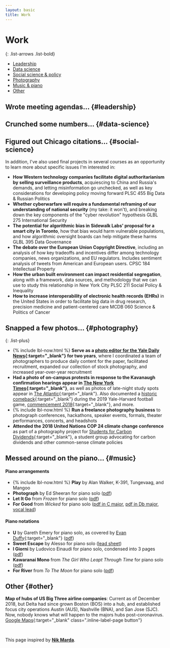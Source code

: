 ```yaml
---
layout: basic
title: Work
---
```


# Work

{: .list-arrows .list-bold}
- [Leadership](#leadership)
- [Data science](#data-science)
- [Social science & policy](#social-science)
- [Photography](#photography)
- [Music & piano](#music)
- [Other](#other)

## Wrote meeting agendas... {#leadership}

## Crunched some numbers... {#data-science}

## Figured out Chicago citations... {#social-science}

In addition, I've also used final projects in several courses as an opportunity to learn more about specific issues I'm interested in:

- **How Western technology companies facilitate digital authoritarianism by selling surveillance products**, acquiescing to China and Russia's demands, and letting misinformation go unchecked, as well as key considerations for developing policy moving forward <span class="inline-label-note">PLSC 455 Big Data & Russian Politics</span>
- **Whether cyberwarfare will require a fundamental reframing of our understanding of national security** (my take: it won't), and breaking down the key components of the "cyber revolution" hypothesis <span class="inline-label-note">GLBL 275 International Security</span>
- **The potential for algorithmic bias in Sidewalk Labs' proposal for a smart city in Toronto**, how that bias would harm vulnerable populations, and how algorithmic oversight boards can help mitigate these harms <span class="inline-label-note">GLBL 395 Data Governance</span>
- **The debate over the European Union Copyright Directive**, including an analysis of how key tradeoffs and incentives differ among technology companies, news organizations, and EU regulators. Includes sentiment analysis of tweets from American and European users. <span class="inline-label-note">CPSC 184 Intellectual Property</span>
- **How the urban built environment can impact residential segregation**, along with a framework, data sources, and methodology that we can use to study this relationship in New York City <span class="inline-label-note">PLSC 211 Social Policy & Inequality</span>
- **How to increase interoperability of electronic health records (EHRs)** in the United States in order to facilitate big data in drug research, precision medicine and patient-centered care <span class="inline-label-note">MCDB 060 Science & Politics of Cancer</span>

## Snapped a few photos... {#photography}

{: .list-plus}
- {% include lbl-now.html %} **Serve as a [photo editor for the Yale Daily News](https://www.instagram.com/yaledailynews/){:target="_blank"} for two years**, where I coordinated a team of photographers to produce daily content for the paper, facilitated recruitment, expanded our collection of stock photography, and increased year-over-year recruitment
- **Had a photo of on-campus protests in response to the Kavanaugh confirmation hearings appear in [The New York Times](https://www.nytimes.com/2018/09/25/us/politics/deborah-ramirez-brett-kavanaugh-allegations.html){:target="_blank"}**, as well as photos of late-night study spots appear in [The Atlantic](https://www.theatlantic.com/education/archive/2018/11/college-24-hour-hangouts/576841/){:target="_blank"}. Also documented a [historic comeback](https://yaledailynews.com/blog/2018/05/21/yale-confers-3728-degrees-at-commencement/){:target="_blank"} during the 2019 Yale-Harvard football game, [commencement 2018](https://yaledailynews.com/blog/2018/05/21/yale-confers-3728-degrees-at-commencement/){:target="_blank"}, and more.
- {% include lbl-now.html %} **Run a freelance photography business** to photograph conferences, hackathons, speaker events, formals, theater performances, concerts, and headshots
- **Attended the 2018 United Nations COP 24 climate change conference** as part of a photography project for [Students for Carbon Dividends](https://www.s4cd.org/){:target="_blank"}, a student group advocating for carbon dividends and other common-sense climate policies

## Messed around on the piano... {#music}

#### Piano arrangements

- {% include lbl-now.html %} **Play** by Alan Walker, K-391, Tungevaag, and Mangoo
- **Photograph** by Ed Sheeran for piano solo ([pdf](https://drive.google.com/file/d/0B0wuRJcMeNcvbkRCZ2hSampQeG8/view?usp=sharing))
- **Let It Go** from *Frozen* for piano solo ([pdf](https://drive.google.com/file/d/0B0wuRJcMeNcvZUdfUV81Z00xU1k/view?usp=sharing))
- **For Good** from *Wicked* for piano solo ([pdf in C major](https://drive.google.com/file/d/0B0wuRJcMeNcvMlNjMFF0a1R6M2s/view?usp=sharing), [pdf in Db major](https://drive.google.com/file/d/0B0wuRJcMeNcvLWxvZFNHbllVUUU/view?usp=sharing), [vocal lead](https://drive.google.com/file/d/0B0wuRJcMeNcvR3FfZTlEbWt2VFk/view?usp=sharing))

#### Piano notations

- **U** by Gareth Emery for piano solo, as covered by [Evan Duffy](https://www.youtube.com/watch?v=h3akvxERe5c){:target="_blank"} ([pdf](https://drive.google.com/file/d/11uGTH3bLL-5shtaMYBgsP4hIfG99-3Tg/view?usp=sharing))
- **Sweet Escape** by Alesso for piano solo ([lead sheet](https://drive.google.com/file/d/0B0wuRJcMeNcvWUNJbUNyNVdhTFU/view?usp=sharing))
- **I Giorni** by Ludovico Einaudi for piano solo, condensed into 3 pages ([pdf](https://drive.google.com/file/d/0B0wuRJcMeNcvTVBkNUwwODhFYlE/view?usp=sharing))
- **Kawaranai Mono** from *The Girl Who Leapt Through Time* for piano solo ([pdf](https://drive.google.com/file/d/0B0wuRJcMeNcvYzNlR1ZsbGJEcnc/view?usp=sharing))
- **For River** from *To The Moon* for piano solo ([pdf](https://drive.google.com/file/d/0B0wuRJcMeNcvUVVsUVE5Z3FSNzg/view?usp=sharing))

## Other {#other}

**Map of hubs of US Big Three airline companies**: Current as of December 2018, but Delta had since grown Boston (BOS) into a hub, and established focus city operations Austin (AUS), Nashville (BNA), and San Jose (SJC). Now, nobody knows what will happen to the majors hubs post-coronavirus. [Google Maps](https://www.google.com/maps/d/u/0/edit?mid=1x2s9hTjBWYEQRFqwLvMWxp2eVJENeZsx&ll=30.791630598850965%2C-96.6942578&z=4){:target="_blank" class=".inline-label-page button"}

<br>

This page inspired by [**Nik Marda**](nikmarda.com).